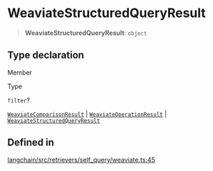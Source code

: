 WeaviateStructuredQueryResult
=============================

> **WeaviateStructuredQueryResult**: `object`

Type declaration[](#type-declaration "Direct link to Type declaration")
------------------------------------------------------------------------

Member

Type

`filter`?

[`WeaviateComparisonResult`](/docs/api/retrievers_self_query_weaviate/types/WeaviateComparisonResult) | [`WeaviateOperationResult`](/docs/api/retrievers_self_query_weaviate/types/WeaviateOperationResult) | [`WeaviateStructuredQueryResult`](/docs/api/retrievers_self_query_weaviate/types/WeaviateStructuredQueryResult)

Defined in[](#defined-in "Direct link to Defined in")
------------------------------------------------------

[langchain/src/retrievers/self\_query/weaviate.ts:45](https://github.com/hwchase17/langchainjs/blob/1c1274d/langchain/src/retrievers/self_query/weaviate.ts#L45)
